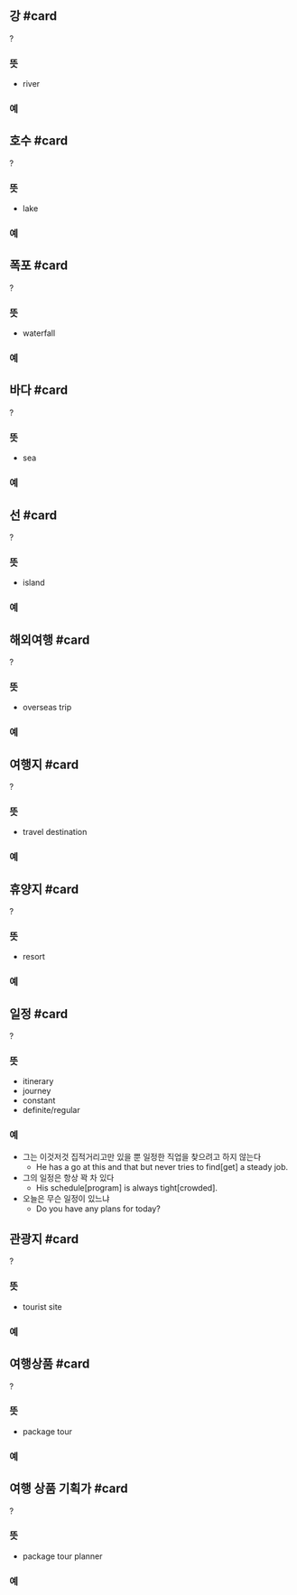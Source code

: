 ## 강 #card
?
### 뜻
- river
### 예
<!--SR:!2024-08-12,13,292-->

## 호수 #card
?
### 뜻
- lake
### 예
<!--SR:!2024-08-14,15,292-->

## 폭포 #card
?
### 뜻
- waterfall
### 예

## 바다 #card
?
### 뜻
- sea
### 예

## 선 #card
?
### 뜻
- island
### 예
<!--SR:!2024-08-20,15,298-->

## 해외여행 #card
?
### 뜻
- overseas trip
### 예

## 여행지 #card
?
### 뜻
- travel destination
### 예
<!--SR:!2024-08-08,10,272-->

## 휴양지 #card
?
### 뜻
- resort
### 예

## 일정 #card
?
### 뜻
- itinerary
- journey
- constant
- definite/regular
### 예
- 그는 이것저것 집적거리고만 있을 뿐 일정한 직업을 찾으려고 하지 않는다
	- He has a go at this and that but never tries to find[get] a steady job.
- 그의 일정은 항상 꽉 차 있다
	- His schedule[program] is always tight[crowded].
- 오늘은 무슨 일정이 있느냐
	- Do you have any plans for today?
<!--SR:!2024-08-13,14,290-->

## 관광지 #card
?
### 뜻
- tourist site
### 예

## 여행상품 #card
?
### 뜻
- package tour
### 예
<!--SR:!2024-08-09,3,267-->

## 여행 상품 기획가 #card
?
### 뜻
- package tour planner
### 예
<!--SR:!2024-08-09,4,284-->
